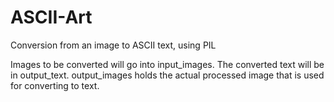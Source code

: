 # ASCII-Art
Conversion from an image to ASCII text, using PIL

Images to be converted will go into input_images. The converted text will be in output_text. output_images holds the actual processed image that is used for converting to text.
